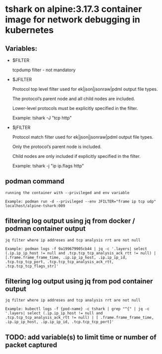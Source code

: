 # tshark on alpine:3.17.3 container image for network debugging in kubernetes

## Variables:

+ $FILTER

	tcpdump filter - not mandatory

+ $JFILTER

	Protocol top level filter used for ek|json|jsonraw|pdml output file types.

	The protocol’s parent node and all child nodes are included. 

	Lower-level protocols must be explicitly specified in the filter.

	Example: tshark -J "tcp http"

+ $jFILTER

	Protocol match filter used for ek|json|jsonraw|pdml output file types.

	Only the protocol’s parent node is included.

	Child nodes are only included if explicitly specified in the filter.

	Example: tshark -j "ip ip.flags http"

## podman command
 
	running the container with --privileged and env variable

	Example: podman run -d --privileged --env JFILTER="frame ip tcp udp" localhost/alpine-tshark:009

## filtering log output using jq from docker / podman container output

	jq filter where ip addreses and tcp analysis rrt are not null

	Example: podman logs -f 9a199679905cb44 | jq -c '.layers| select (.ip.ip_ip_host != null and .tcp.tcp_tcp_analysis_ack_rtt != null) | [.frame.frame_frame_time, .ip.ip_ip_host, .ip.ip_ip_id, .tcp.tcp_tcp_port, .tcp.tcp_tcp_analysis_ack_rtt, .tcp.tcp_tcp_flags_str]'

## filtering log output using jq from pod container output

	jq filter where ip addreses and tcp analysis rrt are not null

	Example: kubectl logs -f {pod-name} -c tshark | grep "^{" | jq -c '.layers| select (.ip.ip_ip_host != null and .tcp.tcp_tcp_analysis_ack_rtt != null) | [ .frame.frame_frame_time, .ip.ip_ip_host, .ip.ip_ip_id, .tcp.tcp_tcp_port]'
	

## TODO: add variable(s) to limit time or number of packet captured
